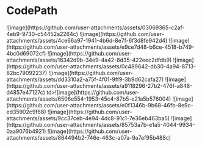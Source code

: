 # CodePath

<td>![image](https://github.com/user-attachments/assets/03069365-c2af-4eb9-9730-c54452a2264c)</td>
<td>![image](https://github.com/user-attachments/assets/4ce66a97-1941-4b6d-8e7f-6f3d8fe942d4)</td>
<td>![image](https://github.com/user-attachments/assets/e9ce7d48-b6ce-4518-b749-4bc0d69072cf)</td>
<td>![image](https://github.com/user-attachments/assets/16342d9b-34e9-4a42-8d35-422eec2dfdb9)</td>
<td>![image](https://github.com/user-attachments/assets/0c489642-db30-4a94-8713-82bc79092237)</td>
<td>![image](https://github.com/user-attachments/assets/dd3310a2-a75f-4f01-9ff9-3b9d62cafa27)</td>
<td>![image](https://github.com/user-attachments/assets/a9118296-27b2-476f-a848-d4857e47127c)</td>
td>![image](https://github.com/user-attachments/assets/6506e554-1953-45c4-87b5-e21a5b576004)</td>
<td>![image](https://github.com/user-attachments/assets/e0f1346b-9b68-46fb-8e9c-ed35902c9f68)</td>
<td>![image](https://github.com/user-attachments/assets/9cc37ceb-4e94-4dc8-91c1-7e36eb463ba5)</td>
<td>![image](https://github.com/user-attachments/assets/85753a7b-e1a5-4044-9934-0aa9076b4921)</td>
<td>![image](https://github.com/user-attachments/assets/864494b2-746e-463c-a07a-9a7ef95b488c)</td>



